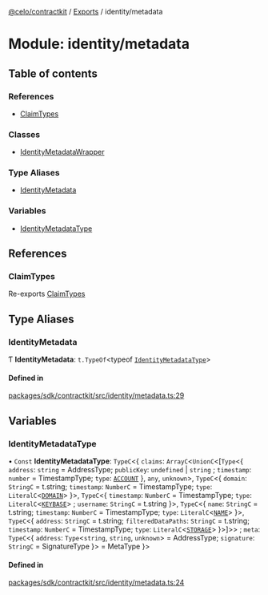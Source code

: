 [@celo/contractkit](../README.md) / [Exports](../modules.md) / identity/metadata

# Module: identity/metadata

## Table of contents

### References

- [ClaimTypes](identity_metadata.md#claimtypes)

### Classes

- [IdentityMetadataWrapper](../classes/identity_metadata.IdentityMetadataWrapper.md)

### Type Aliases

- [IdentityMetadata](identity_metadata.md#identitymetadata)

### Variables

- [IdentityMetadataType](identity_metadata.md#identitymetadatatype)

## References

### ClaimTypes

Re-exports [ClaimTypes](../enums/identity_claims_types.ClaimTypes.md)

## Type Aliases

### IdentityMetadata

Ƭ **IdentityMetadata**: `t.TypeOf`\<typeof [`IdentityMetadataType`](identity_metadata.md#identitymetadatatype)\>

#### Defined in

[packages/sdk/contractkit/src/identity/metadata.ts:29](https://github.com/celo-org/developer-tooling/blob/master/packages/sdk/contractkit/src/identity/metadata.ts#L29)

## Variables

### IdentityMetadataType

• `Const` **IdentityMetadataType**: `TypeC`\<\{ `claims`: `ArrayC`\<`UnionC`\<[`Type`\<\{ `address`: `string` = AddressType; `publicKey`: `undefined` \| `string` ; `timestamp`: `number` = TimestampType; `type`: [`ACCOUNT`](../enums/identity_claims_types.ClaimTypes.md#account)  }, `any`, `unknown`\>, `TypeC`\<\{ `domain`: `StringC` = t.string; `timestamp`: `NumberC` = TimestampType; `type`: `LiteralC`\<[`DOMAIN`](../enums/identity_claims_types.ClaimTypes.md#domain)\>  }\>, `TypeC`\<\{ `timestamp`: `NumberC` = TimestampType; `type`: `LiteralC`\<[`KEYBASE`](../enums/identity_claims_types.ClaimTypes.md#keybase)\> ; `username`: `StringC` = t.string }\>, `TypeC`\<\{ `name`: `StringC` = t.string; `timestamp`: `NumberC` = TimestampType; `type`: `LiteralC`\<[`NAME`](../enums/identity_claims_types.ClaimTypes.md#name)\>  }\>, `TypeC`\<\{ `address`: `StringC` = t.string; `filteredDataPaths`: `StringC` = t.string; `timestamp`: `NumberC` = TimestampType; `type`: `LiteralC`\<[`STORAGE`](../enums/identity_claims_types.ClaimTypes.md#storage)\>  }\>]\>\> ; `meta`: `TypeC`\<\{ `address`: `Type`\<`string`, `string`, `unknown`\> = AddressType; `signature`: `StringC` = SignatureType }\> = MetaType }\>

#### Defined in

[packages/sdk/contractkit/src/identity/metadata.ts:24](https://github.com/celo-org/developer-tooling/blob/master/packages/sdk/contractkit/src/identity/metadata.ts#L24)
